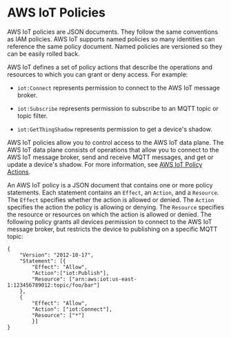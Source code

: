 # AWS IoT Policies<a name="iot-policies"></a>

AWS IoT policies are JSON documents\. They follow the same conventions as IAM policies\. AWS IoT supports named policies so many identities can reference the same policy document\. Named policies are versioned so they can be easily rolled back\.

AWS IoT defines a set of policy actions that describe the operations and resources to which you can grant or deny access\. For example:

+ `iot:Connect` represents permission to connect to the AWS IoT message broker\.

+ `iot:Subscribe` represents permission to subscribe to an MQTT topic or topic filter\.

+ `iot:GetThingShadow` represents permission to get a device's shadow\.

AWS IoT policies allow you to control access to the AWS IoT data plane\. The AWS IoT data plane consists of operations that allow you to connect to the AWS IoT message broker, send and receive MQTT messages, and get or update a device's shadow\. For more information, see [AWS IoT Policy Actions](policy-actions.md)\.

An AWS IoT policy is a JSON document that contains one or more policy statements\. Each statement contains an `Effect`, an `Action`, and a `Resource`\. The `Effect` specifies whether the action is allowed or denied\. The `Action` specifies the action the policy is allowing or denying\. The `Resource` specifies the resource or resources on which the action is allowed or denied\. The following policy grants all devices permission to connect to the AWS IoT message broker, but restricts the device to publishing on a specific MQTT topic:

```
{
    "Version": "2012-10-17",
    "Statement": [{
        "Effect": "Allow",
        "Action":["iot:Publish"],
        "Resource": ["arn:aws:iot:us-east-1:123456789012:topic/foo/bar"]
    },
    {
        "Effect": "Allow",
        "Action": ["iot:Connect"],
        "Resource": ["*"]
        }]
}
```